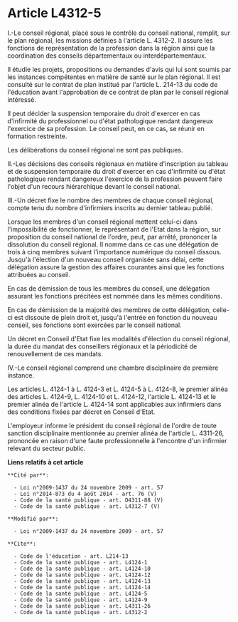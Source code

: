 # Article L4312-5

I.-Le conseil régional, placé sous le contrôle du conseil national, remplit, sur le plan régional, les missions définies à
l'article L. 4312-2. Il assure les fonctions de représentation de la profession dans la région ainsi que la coordination des
conseils départementaux ou interdépartementaux. 

Il étudie les projets, propositions ou demandes d'avis qui lui sont soumis par les instances compétentes en matière de santé
sur le plan régional. Il est consulté sur le contrat de plan institué par l'article L. 214-13 du code de l'éducation avant
l'approbation de ce contrat de plan par le conseil régional intéressé. 

Il peut décider la suspension temporaire du droit d'exercer en cas d'infirmité du professionnel ou d'état pathologique
rendant dangereux l'exercice de sa profession. Le conseil peut, en ce cas, se réunir en formation restreinte. 

Les délibérations du conseil régional ne sont pas publiques. 

II.-Les décisions des conseils régionaux en matière d'inscription au tableau et de suspension temporaire du droit d'exercer
en cas d'infirmité ou d'état pathologique rendant dangereux l'exercice de la profession peuvent faire l'objet d'un recours
hiérarchique devant le conseil national. 

III.-Un décret fixe le nombre des membres de chaque conseil régional, compte tenu du nombre d'infirmiers inscrits au dernier
tableau publié. 

Lorsque les membres d'un conseil régional mettent celui-ci dans l'impossibilité de fonctionner, le représentant de l'Etat
dans la région, sur proposition du conseil national de l'ordre, peut, par arrêté, prononcer la dissolution du conseil
régional. Il nomme dans ce cas une délégation de trois à cinq membres suivant l'importance numérique du conseil dissous.
Jusqu'à l'élection d'un nouveau conseil organisée sans délai, cette délégation assure la gestion des affaires courantes ainsi
que les fonctions attribuées au conseil. 

En cas de démission de tous les membres du conseil, une délégation assurant les fonctions précitées est nommée dans les mêmes
conditions. 

En cas de démission de la majorité des membres de cette délégation, celle-ci est dissoute de plein droit et, jusqu'à l'entrée
en fonction du nouveau conseil, ses fonctions sont exercées par le conseil national. 

Un décret en Conseil d'Etat fixe les modalités d'élection du conseil régional, la durée du mandat des conseillers régionaux
et la périodicité de renouvellement de ces mandats. 

IV.-Le conseil régional comprend une chambre disciplinaire de première instance. 

Les articles L. 4124-1 à L. 4124-3 et L. 4124-5 à L. 4124-8, le premier alinéa des articles L. 4124-9, L. 4124-10 et L.
4124-12, l'article L. 4124-13 et le premier alinéa de l'article L. 4124-14 sont applicables aux infirmiers dans des
conditions fixées par décret en Conseil d'Etat.

L'employeur informe le président du conseil régional de l'ordre de toute sanction disciplinaire mentionnée au premier alinéa
de l'article L. 4311-26, prononcée en raison d'une faute professionnelle à l'encontre d'un infirmier relevant du secteur
public.

**Liens relatifs à cet article**

	**Cité par**:

	  - Loi n°2009-1437 du 24 novembre 2009 - art. 57
	  - Loi n°2014-873 du 4 août 2014 - art. 76 (V)
	  - Code de la santé publique - art. D4311-88 (V)
	  - Code de la santé publique - art. L4312-7 (V)

	**Modifié par**:

	  - Loi n°2009-1437 du 24 novembre 2009 - art. 57

	**Cite**:

	  - Code de l'éducation - art. L214-13
	  - Code de la santé publique - art. L4124-1
	  - Code de la santé publique - art. L4124-10
	  - Code de la santé publique - art. L4124-12
	  - Code de la santé publique - art. L4124-13
	  - Code de la santé publique - art. L4124-14
	  - Code de la santé publique - art. L4124-5
	  - Code de la santé publique - art. L4124-9
	  - Code de la santé publique - art. L4311-26
	  - Code de la santé publique - art. L4312-2
